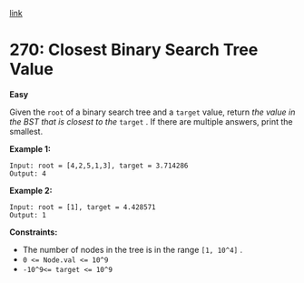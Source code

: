 [link](https://leetcode.com/problems/closest-binary-search-tree-value/description/)

# 270: Closest Binary Search Tree Value

**Easy**

Given the `root` of a binary search tree and a `target` value, return _the value in the BST that is closest to the_ `target` . If there are multiple answers, print the smallest.

**Example 1:**

```
Input: root = [4,2,5,1,3], target = 3.714286
Output: 4
```

**Example 2:**

```
Input: root = [1], target = 4.428571
Output: 1
```

**Constraints:**

- The number of nodes in the tree is in the range `[1, 10^4]` .
- `0 <= Node.val <= 10^9`
- `-10^9<= target <= 10^9`
